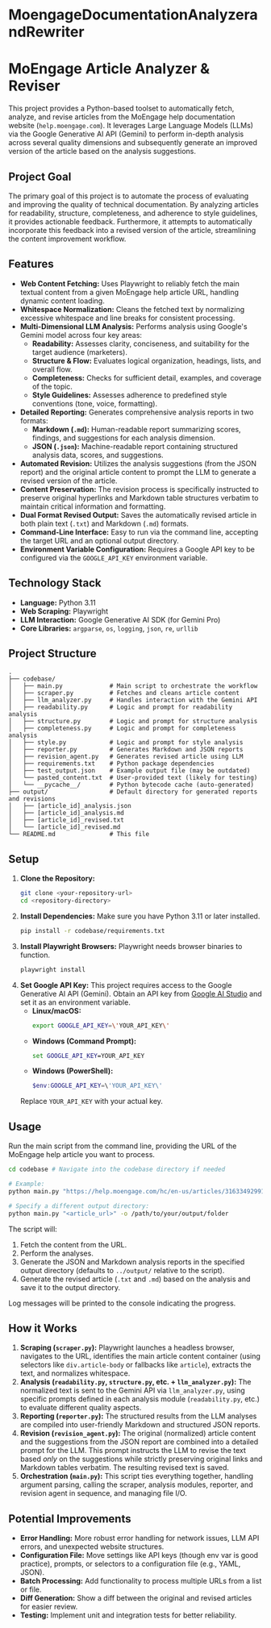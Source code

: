 # MoengageDocumentationAnalyzerandRewriter
# MoEngage Article Analyzer & Reviser

This project provides a Python-based toolset to automatically fetch, analyze, and revise articles from the MoEngage help documentation website (`help.moengage.com`). It leverages Large Language Models (LLMs) via the Google Generative AI API (Gemini) to perform in-depth analysis across several quality dimensions and subsequently generate an improved version of the article based on the analysis suggestions.

## Project Goal

The primary goal of this project is to automate the process of evaluating and improving the quality of technical documentation. By analyzing articles for readability, structure, completeness, and adherence to style guidelines, it provides actionable feedback. Furthermore, it attempts to automatically incorporate this feedback into a revised version of the article, streamlining the content improvement workflow.

## Features

*   **Web Content Fetching:** Uses Playwright to reliably fetch the main textual content from a given MoEngage help article URL, handling dynamic content loading.
*   **Whitespace Normalization:** Cleans the fetched text by normalizing excessive whitespace and line breaks for consistent processing.
*   **Multi-Dimensional LLM Analysis:** Performs analysis using Google's Gemini model across four key areas:
    *   **Readability:** Assesses clarity, conciseness, and suitability for the target audience (marketers).
    *   **Structure & Flow:** Evaluates logical organization, headings, lists, and overall flow.
    *   **Completeness:** Checks for sufficient detail, examples, and coverage of the topic.
    *   **Style Guidelines:** Assesses adherence to predefined style conventions (tone, voice, formatting).
*   **Detailed Reporting:** Generates comprehensive analysis reports in two formats:
    *   **Markdown (`.md`):** Human-readable report summarizing scores, findings, and suggestions for each analysis dimension.
    *   **JSON (`.json`):** Machine-readable report containing structured analysis data, scores, and suggestions.
*   **Automated Revision:** Utilizes the analysis suggestions (from the JSON report) and the original article content to prompt the LLM to generate a revised version of the article.
*   **Content Preservation:** The revision process is specifically instructed to preserve original hyperlinks and Markdown table structures verbatim to maintain critical information and formatting.
*   **Dual Format Revised Output:** Saves the automatically revised article in both plain text (`.txt`) and Markdown (`.md`) formats.
*   **Command-Line Interface:** Easy to run via the command line, accepting the target URL and an optional output directory.
*   **Environment Variable Configuration:** Requires a Google API key to be configured via the `GOOGLE_API_KEY` environment variable.

## Technology Stack

*   **Language:** Python 3.11
*   **Web Scraping:** Playwright
*   **LLM Interaction:** Google Generative AI SDK (for Gemini Pro)
*   **Core Libraries:** `argparse`, `os`, `logging`, `json`, `re`, `urllib`

## Project Structure

```
.
├── codebase/
│   ├── main.py             # Main script to orchestrate the workflow
│   ├── scraper.py          # Fetches and cleans article content
│   ├── llm_analyzer.py     # Handles interaction with the Gemini API
│   ├── readability.py      # Logic and prompt for readability analysis
│   ├── structure.py        # Logic and prompt for structure analysis
│   ├── completeness.py     # Logic and prompt for completeness analysis
│   ├── style.py            # Logic and prompt for style analysis
│   ├── reporter.py         # Generates Markdown and JSON reports
│   ├── revision_agent.py   # Generates revised article using LLM
│   ├── requirements.txt    # Python package dependencies
│   ├── test_output.json    # Example output file (may be outdated)
│   └── pasted_content.txt  # User-provided text (likely for testing)
│   └── __pycache__/        # Python bytecode cache (auto-generated)
├── output/                 # Default directory for generated reports and revisions
│   ├── [article_id]_analysis.json
│   ├── [article_id]_analysis.md
│   ├── [article_id]_revised.txt
│   └── [article_id]_revised.md
└── README.md               # This file
```

## Setup

1.  **Clone the Repository:**
    ```bash
    git clone <your-repository-url>
    cd <repository-directory>
    ```
2.  **Install Dependencies:**
    Make sure you have Python 3.11 or later installed.
    ```bash
    pip install -r codebase/requirements.txt
    ```
3.  **Install Playwright Browsers:**
    Playwright needs browser binaries to function.
    ```bash
    playwright install
    ```
4.  **Set Google API Key:**
    This project requires access to the Google Generative AI API (Gemini). Obtain an API key from [Google AI Studio](https://aistudio.google.com/app/apikey) and set it as an environment variable.
    *   **Linux/macOS:**
        ```bash
        export GOOGLE_API_KEY=\'YOUR_API_KEY\'
        ```
    *   **Windows (Command Prompt):**
        ```cmd
        set GOOGLE_API_KEY=YOUR_API_KEY
        ```
    *   **Windows (PowerShell):**
        ```powershell
        $env:GOOGLE_API_KEY=\'YOUR_API_KEY\'
        ```
    Replace `YOUR_API_KEY` with your actual key.

## Usage

Run the main script from the command line, providing the URL of the MoEngage help article you want to process.

```bash
cd codebase # Navigate into the codebase directory if needed

# Example:
python main.py "https://help.moengage.com/hc/en-us/articles/31633492991124-Overview-Data-Management"

# Specify a different output directory:
python main.py "<article_url>" -o /path/to/your/output/folder
```

The script will:
1.  Fetch the content from the URL.
2.  Perform the analyses.
3.  Generate the JSON and Markdown analysis reports in the specified output directory (defaults to `../output/` relative to the script).
4.  Generate the revised article (`.txt` and `.md`) based on the analysis and save it to the output directory.

Log messages will be printed to the console indicating the progress.

## How it Works

1.  **Scraping (`scraper.py`):** Playwright launches a headless browser, navigates to the URL, identifies the main article content container (using selectors like `div.article-body` or fallbacks like `article`), extracts the text, and normalizes whitespace.
2.  **Analysis (`readability.py`, `structure.py`, etc. + `llm_analyzer.py`):** The normalized text is sent to the Gemini API via `llm_analyzer.py`, using specific prompts defined in each analysis module (`readability.py`, etc.) to evaluate different quality aspects.
3.  **Reporting (`reporter.py`):** The structured results from the LLM analyses are compiled into user-friendly Markdown and structured JSON reports.
4.  **Revision (`revision_agent.py`):** The original (normalized) article content and the suggestions from the JSON report are combined into a detailed prompt for the LLM. This prompt instructs the LLM to revise the text based *only* on the suggestions while strictly preserving original links and Markdown tables verbatim. The resulting revised text is saved.
5.  **Orchestration (`main.py`):** This script ties everything together, handling argument parsing, calling the scraper, analysis modules, reporter, and revision agent in sequence, and managing file I/O.

## Potential Improvements

*   **Error Handling:** More robust error handling for network issues, LLM API errors, and unexpected website structures.
*   **Configuration File:** Move settings like API keys (though env var is good practice), prompts, or selectors to a configuration file (e.g., YAML, JSON).
*   **Batch Processing:** Add functionality to process multiple URLs from a list or file.
*   **Diff Generation:** Show a diff between the original and revised articles for easier review.
*   **Testing:** Implement unit and integration tests for better reliability.

